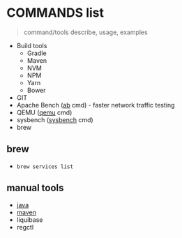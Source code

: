 # COMMANDS list

> command/tools describe, usage, examples

* Build tools
    * Gradle
    * Maven
    * NVM
    * NPM
    * Yarn
    * Bower
* GIT
* Apache Bench ([ab][ab_cmd] cmd) - faster network traffic testing
* QEMU ([qemu][qemu_cmd] cmd)
* sysbench ([sysbench][sysbench_cmd] cmd)
* brew

## brew

* `brew services list`

## manual tools

* [java][java]
* [maven][maven]
* liquibase
* regctl

[ab_cmd]:<./ab/apache-bench-ab.md>

[qemu_cmd]:<./qemu/qemu.md>

[sysbench_cmd]:<./sysbench/sysbench.md>

[java]:<./java/java.md>

[maven]:<./maven/maven.md>
